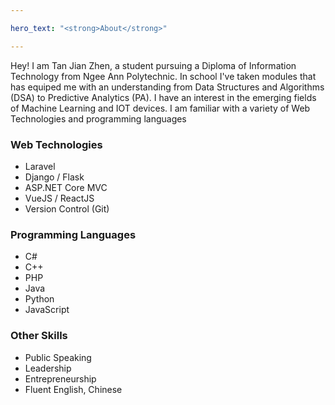 ```yaml
---

hero_text: "<strong>About</strong>"

---
```

<div class="heroWrapper">
    <Hero :text="$page.frontmatter.hero_text" />
</div>
<article>
    <p>
        Hey! I am Tan Jian Zhen, a student pursuing a Diploma of Information Technology from Ngee Ann Polytechnic. In school I've taken modules that has equiped me with an understanding from Data Structures and Algorithms (DSA) to Predictive Analytics (PA). I have an interest in the emerging fields of Machine Learning and IOT devices. I am familiar with a variety of Web Technologies and programming languages
    </p>
    <h3 class="text-center font-semibold text-xl my-6">Web Technologies</h3>
    <ul class="list-inside bg-gray-200 w-1/2 text-center mx-auto my-6 list-disc rounded p-2">
        <li>Laravel</li>
        <li>Django / Flask</li>
        <li>ASP.NET Core MVC</li>
        <li>VueJS / ReactJS</li>
        <li>Version Control (Git)</li>
    </ul>
    <h3 class="text-center font-semibold text-xl my-6">Programming Languages</h3>
    <ul class="list-inside bg-gray-200 w-1/2 text-center mx-auto my-6 list-disc rounded p-2">
        <li>C#</li>
        <li>C++</li>
        <li>PHP</li>
        <li>Java</li>
        <li>Python</li>
        <li>JavaScript</li>
    </ul>
    <h3 class="text-center font-semibold text-xl my-6">Other Skills</h3>
    <ul class="list-inside bg-gray-200 w-1/2 text-center mx-auto my-6 list-disc rounded p-2">
        <li>Public Speaking</li>
        <li>Leadership</li>
        <li>Entrepreneurship</li>
        <li>Fluent English, Chinese</li>
    </ul>
</article>

